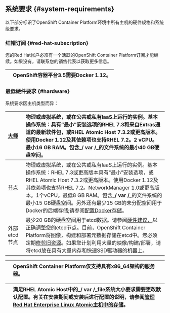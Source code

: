 ## 系统要求 {#system-requirements}

以下部分标识了OpenShift Container Platform环境中所有主机的硬件规格和系统级要求。

### 红帽订阅 {#red-hat-subscription}

您的Red Hat帐户必须有一个活跃的OpenShift Container Platform订阅才能继续。如果没有，请联系您的销售代表以获取更多信息。

|  | OpenShift容器平台3.5需要Docker 1.12。 |
| :--- | :--- |


### 最低硬件要求 {#hardware}

系统要求因主机类型而异：

| [大师](https://docs.openshift.com/container-platform/3.5/architecture/infrastructure_components/kubernetes_infrastructure.html#master) | 物理或虚拟系统，或在公共或私有IaaS上运行的实例。基本操作系统：具有“最小”安装选项的RHEL 7.3和来自Extras通道的最新软件包，或RHEL Atomic Host 7.3.2或更高版本。使用Docker 1.12及其依赖项也支持RHEL 7.2。2 vCPU。最小16 GB RAM。包含_**/ var /**_的文件系统的最小40 GB硬盘空间。 |
| :--- | :--- |
| [节点](https://docs.openshift.com/container-platform/3.5/architecture/infrastructure_components/kubernetes_infrastructure.html#node) | 物理或虚拟系统，或在公共或私有IaaS上运行的实例。基本操作系统：RHEL 7.3或更高版本具有“最小”安装选项，或RHEL Atomic Host 7.3.2或更高版本。使用Docker 1.12及其依赖项也支持RHEL 7.2。NetworkManager 1.0或更高版本。1个vCPU。最低8 GB RAM。包含_**/ var /**_的文件系统的最小15 GB硬盘空间。另外还有最少15 GB的未分配空间用于Docker的后端存储;请参阅[配置Docker存储](https://docs.openshift.com/container-platform/3.5/install_config/install/host_preparation.html#configuring-docker-storage)。 |
| 外部etcd节点 | 最少20 GB的硬盘空间用于etcd数据。请参阅[硬件建议，](https://github.com/coreos/etcd/blob/master/Documentation/op-guide/hardware.md#hardware-recommendations)以正确调整您的etcd节点。目前，OpenShift Container Platform将图像，构建和部署元数据存储在etcd中。您必须定期[修剪旧资源](https://docs.openshift.com/container-platform/3.5/admin_guide/pruning_resources.html#admin-guide-pruning-resources)。如果您计划利用大量的映像/构建/部署，请将etcd放在具有大量内存和快速SSD驱动器的机器上。 |

|  | OpenShift Container Platform仅支持具有x86\_64架构的服务器。 |
| :--- | :--- |


|  | 满足RHEL Atomic Host中的_**/ var /**_file系统大小要求需要更改默认配置。有关在安装期间或安装后进行配置的说明，请参阅[管理Red Hat Enterprise Linux Atomic主机中的存储](https://access.redhat.com/documentation/en/red-hat-enterprise-linux-atomic-host/version-7/getting-started-with-containers/#managing_storage_in_red_hat_enterprise_linux_atomic_host)。 |
| :--- | :--- |




